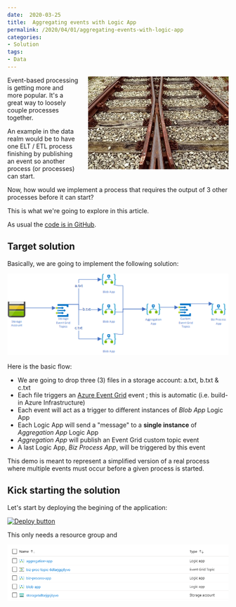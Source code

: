 ```yaml
---
date:  2020-03-25
title:  Aggregating events with Logic App
permalink: /2020/04/01/aggregating-events-with-logic-app
categories:
- Solution
tags:
- Data
---
```

<img style="float:right;padding-left:20px;" title="From pixabay.com" src="/assets/posts/2020/2/aggregating-events-with-logic-app/merging.jpg" />

Event-based processing is getting more and more popular.  It's a great way to loosely couple processes together.

An example in the data realm would be to have one ELT / ETL process finishing by publishing an event so another process (or processes) can start.

Now, how would we implement a process that requires the output of 3 other processes before it can start?

This is what we're going to explore in this article.

As usual the [code is in GitHub](https://github.com/vplauzon/messaging/tree/master/aggregating-event-grid-logic-app).

## Target solution

Basically, we are going to implement the following solution:

![data-flow](/assets/posts/2020/2/aggregating-events-with-logic-app/data-flow.png)

Here is the basic flow:

* We are going to drop three (3) files in a storage account:  a.txt, b.txt & c.txt
* Each file triggers an [Azure Event Grid](https://docs.microsoft.com/en-us/azure/event-grid/overview) event ; this is automatic (i.e. build-in Azure Infrastructure)
* Each event will act as a trigger to different instances of *Blob App* Logic App
* Each Logic App will send a "message" to a **single instance** of *Aggregation App* Logic App
* *Aggregation App* will publish an Event Grid custom topic event
* A last Logic App, *Biz Process App*, will be triggered by this event

This demo is meant to represent a simplified version of a real process where multiple events must occur before a given process is started.

## Kick starting the solution

Let's start by deploying the begining of the application:

[![Deploy button](http://azuredeploy.net/deploybutton.png)](https://portal.azure.com/#create/Microsoft.Template/uri/https%3A%2F%2Fraw.githubusercontent.com%2Fvplauzon%2Fmessaging%2Fmaster%2Faggregating-event-grid-logic-app%2Fdeploy-start.json)

This only needs a resource group and 

![Start resources](/assets/posts/2020/2/aggregating-events-with-logic-app/start-resources.png)

